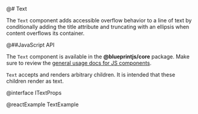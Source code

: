@# Text

The `Text` component adds accessible overflow behavior to a line of text by
conditionally adding the title attribute and truncating with an ellipsis when content overflows its container.

@##JavaScript API

The `Text` component is available in the __@blueprintjs/core__ package.
Make sure to review the [general usage docs for JS components](#blueprint.usage).

`Text` accepts and renders arbitrary children. It is intended that these children render as text.

@interface ITextProps

@reactExample TextExample
